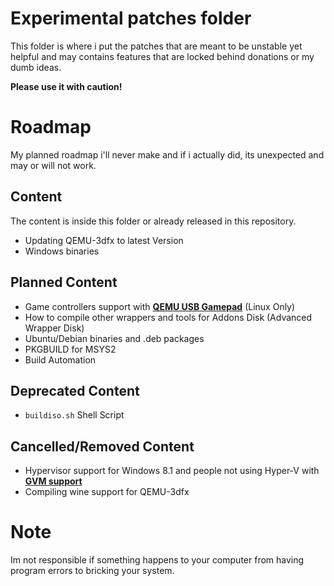 # Experimental patches folder
This folder is where i put the patches that are meant to be unstable yet helpful and may contains features that are locked behind donations or my dumb ideas.

**Please use it with caution!**

# Roadmap
My planned roadmap i'll never make and if i actually did, its unexpected and may or will not work.
## Content
The content is inside this folder or already released in this repository.
- Updating QEMU-3dfx to latest Version
- Windows binaries

## Planned Content
- Game controllers support with [**QEMU USB Gamepad**](https://www.reddit.com/r/VFIO/comments/878ymp/gamepad_support_in_qemu/?rdt=42637) (Linux Only)
- How to compile other wrappers and tools for Addons Disk (Advanced Wrapper Disk)
- Ubuntu/Debian binaries and .deb packages
- PKGBUILD for MSYS2
- Build Automation

## Deprecated Content
- `buildiso.sh` Shell Script
## Cancelled/Removed Content
- Hypervisor support for Windows 8.1 and people not using Hyper-V with [**GVM support**](https://github.com/qemu-gvm/qemu-gvm)
- Compiling wine support for QEMU-3dfx

# Note
Im not responsible if something happens to your computer from having program errors to bricking your system.
